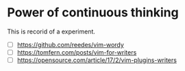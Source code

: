 # Power of continuous thinking
This is recorid of a experiment.

- [ ] https://github.com/reedes/vim-wordy
- [ ] https://tomfern.com/posts/vim-for-writers
- [ ] https://opensource.com/article/17/2/vim-plugins-writers
